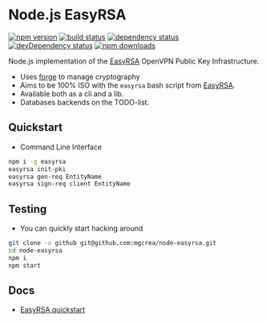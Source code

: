 # Node.js EasyRSA

[![npm version](https://img.shields.io/npm/v/easyrsa.svg)](https://www.npmjs.com/package/easyrsa)
[![build status](http://img.shields.io/travis/mgcrea/node-easyrsa/master.svg?style=flat)](http://travis-ci.org/mgcrea/node-easyrsa)
[![dependency status](http://img.shields.io/david/dev/mgcrea/node-easyrsa.svg?style=flat)](https://david-dm.org/mgcrea/node-easyrsa)
[![devDependency status](http://img.shields.io/david/dev/mgcrea/node-easyrsa.svg?style=flat)](https://david-dm.org/mgcrea/node-easyrsa#info=devDependencies)
[![npm downloads](https://img.shields.io/npm/dm/easyrsa.svg)](https://www.npmjs.com/package/easyrsa)

Node.js implementation of the [EasyRSA](https://github.com/OpenVPN/easy-rsa) OpenVPN Public Key Infrastructure.

- Uses [forge](https://github.com/digitalbazaar/forge) to manage cryptography
- Aims to be 100% ISO with the `easyrsa` bash script from [EasyRSA](https://github.com/OpenVPN/easy-rsa).
- Available both as a cli and a lib.
- Databases backends on the TODO-list.

## Quickstart

- Command Line Interface

```bash
npm i -g easyrsa
easyrsa init-pki
easyrsa gen-req EntityName
easyrsa sign-req client EntityName
```

## Testing

- You can quickly start hacking around

```bash
git clone -o github git@github.com:mgcrea/node-easyrsa.git
cd node-easyrsa
npm i
npm start
```

## Docs

- [EasyRSA quickstart](https://github.com/OpenVPN/easy-rsa/blob/master/README.quickstart.md)
